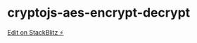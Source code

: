 # cryptojs-aes-encrypt-decrypt

[Edit on StackBlitz ⚡️](https://jake.stackblitz.com/edit/cryptojs-aes-encrypt-decrypt-nk3cwd)